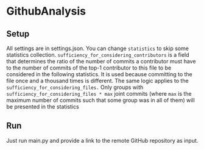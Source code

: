 # GithubAnalysis
## Setup
All settings are in settings.json. You can change `statistics` to skip some statistics collection. `sufficiency_for_considering_contributors` is a field that determines the ratio of the number of commits a contributor must have  to the number of commits of the top-1 contributor to this file to be considered in the following statistics. It is used because committing to the file once and a thousand times is different. The same logic applies to the `sufficiency_for_considering_files.` Only groups with `sufficiency_for_considering_files * max` joint commits (where `max` is the maximum number of commits such that some group was in all of them) will be presented in the statistics
## Run
Just run main.py and provide a link to the remote GitHub repository as input.
